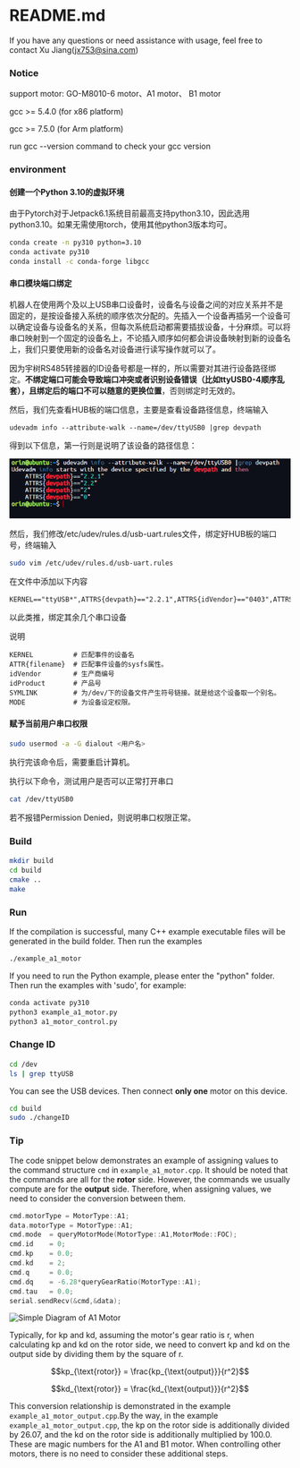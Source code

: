 # README.md

If you have any questions or need assistance with usage, feel free to contact Xu Jiang(jx753@sina.com)

### Notice

support motor: GO-M8010-6 motor、A1 motor、 B1 motor

gcc >= 5.4.0 (for x86 platform)

gcc >= 7.5.0 (for Arm platform) 

run gcc --version  command to check your gcc version

### environment

#### 创建一个Python 3.10的虚拟环境

由于Pytorch对于Jetpack6.1系统目前最高支持python3.10，因此选用python3.10。如果无需使用torch，使用其他python3版本均可。

```bash
conda create -n py310 python=3.10
conda activate py310
conda install -c conda-forge libgcc
```

#### 串口模块端口绑定

机器人在使用两个及以上USB串口设备时，设备名与设备之间的对应关系并不是固定的，是按设备接入系统的顺序依次分配的。先插入一个设备再插另一个设备可以确定设备与设备名的关系，但每次系统启动都需要插拔设备，十分麻烦。可以将串口映射到一个固定的设备名上，不论插入顺序如何都会讲设备映射到新的设备名上，我们只要使用新的设备名对设备进行读写操作就可以了。

因为宇树RS485转接器的ID设备号都是一样的，所以需要对其进行设备路径绑定。**不绑定端口可能会导致端口冲突或者识别设备错误（比如ttyUSB0-4顺序乱套），且绑定后的端口不可以随意的更换位置**，否则绑定时无效的。

然后，我们先查看HUB板的端口信息，主要是查看设备路径信息，终端输入

```
udevadm info --attribute-walk --name=/dev/ttyUSB0 |grep devpath
```

得到以下信息，第一行则是说明了该设备的路径信息：

![set_uart](./set_uart.png)

然后，我们修改/etc/udev/rules.d/usb-uart.rules文件，绑定好HUB板的端口号，终端输入

```bash
sudo vim /etc/udev/rules.d/usb-uart.rules
```

在文件中添加以下内容

```
KERNEL=="ttyUSB*",ATTRS{devpath}=="2.2.1",ATTRS{idVendor}=="0403",ATTRS{idProduct}=="6014",MODE:="0777",SYMLINK+="my485serial0"
```

以此类推，绑定其余几个串口设备

说明

```
KERNEL          # 匹配事件的设备名
ATTR{filename}  # 匹配事件设备的sysfs属性。
idVendor        # 生产商编号
idProduct       # 产品号
SYMLINK         # 为/dev/下的设备文件产生符号链接。就是给这个设备取一个别名。
MODE            # 为设备设定权限。
```

#### 赋予当前用户串口权限

```bash
sudo usermod -a -G dialout <用户名>
```

执行完该命令后，需要重启计算机。

执行以下命令，测试用户是否可以正常打开串口

```bash
cat /dev/ttyUSB0
```

若不报错Permission Denied，则说明串口权限正常。

### Build

```bash
mkdir build
cd build
cmake ..
make
```

### Run
If the compilation is successful, many C++ example executable files will be generated in the build folder. Then run the examples
```bash
./example_a1_motor
```

If you need to run the Python example, please enter the "python" folder. Then run the examples with 'sudo', for example:
```python
conda activate py310
python3 example_a1_motor.py
python3 a1_motor_control.py
```

### Change ID
```bash
cd /dev
ls | grep ttyUSB
```
You can see the USB devices. Then connect **only one** motor on this device.

```bash
cd build
sudo ./changeID
```


### Tip

The code snippet below demonstrates an example of assigning values to the command structure `cmd` in `example_a1_motor.cpp`. It should be noted that the commands are all for the **rotor** side. However, the commands we usually compute are for the **output** side. Therefore, when assigning values, we need to consider the conversion between them.

```c++
cmd.motorType = MotorType::A1;
data.motorType = MotorType::A1;
cmd.mode  = queryMotorMode(MotorType::A1,MotorMode::FOC);
cmd.id    = 0;
cmd.kp    = 0.0;
cmd.kd    = 2;
cmd.q     = 0.0;
cmd.dq    = -6.28*queryGearRatio(MotorType::A1);
cmd.tau   = 0.0;
serial.sendRecv(&cmd,&data);
```

![Simple Diagram of A1 Motor](Simple_Diagram_of_A1_Motor.png)

Typically, for kp and kd, assuming the motor's gear ratio is r, when calculating kp and kd on the rotor side, we need to convert kp and kd on the output side by dividing them by the square of r. 

$$kp_{\text{rotor}} = \frac{kp_{\text{output}}}{r^2}$$

$$kd_{\text{rotor}} = \frac{kd_{\text{output}}}{r^2}$$

This conversion relationship is demonstrated in the example `example_a1_motor_output.cpp`.By the way, in the example `example_a1_motor_output.cpp`, the kp on the rotor side is additionally divided by 26.07, and the kd on the rotor side is additionally multiplied by 100.0. These are magic numbers for the A1 and B1 motor. When controlling other motors, there is no need to consider these additional steps.
